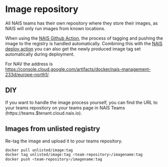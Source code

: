 # Image repository

All NAIS teams has their own repository where they store their images, as NAIS will only run images from known locations.

When using the [NAIS Github Action](https://github.com/nais/docker-build-push), the process of tagging and pushing the image to the registry is handled automatically.
Combining this with the [NAIS deploy action](https://doc.nais.io/deployment/) you can also get the newly produced image tag set automatically during deployment.

For NAV the address is https://console.cloud.google.com/artifacts/docker/nais-management-233d/europe-north1/.

## DIY

If you want to handle the image process yourself, you can find the URL to your teams repository on your teams page in NAIS Teams (https://teams.$tenant.cloud.nais.io).

## Images from unlisted registry

Re-tag the image and upload it to your teams repository.

```bash
docker pull unlisted/image:tag
docker tag unlisted/image:tag <team-repository>/imagename:tag
docker push <team-repository>/imagename:tag
```
